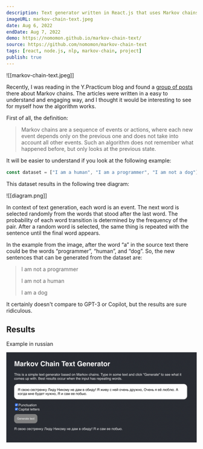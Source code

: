 ```yaml
---
description: Text generator written in React.js that uses Markov chains to generate text based on a given input.
imageURL: markov-chain-text.jpeg
date: Aug 6, 2022
endDate: Aug 7, 2022
demo: https://nomomon.github.io/markov-chain-text/
source: https://github.com/nomomon/markov-chain-text
tags: [react, node.js, nlp, markov-chain, project]
publish: true
---
```


![[markov-chain-text.jpeg]]

Recently, I was reading in the Y.Practicum blog and found a [group of posts](https://thecode.media/markov-chain/) there about Markov chains. The articles were written in a easy to understand and engaging way, and I thought it would be interesting to see for myself how the algorithm works.

First of all, the definition:

> Markov chains are a sequence of events or actions, where each new event depends only on the previous one and does not take into account all other events. Such an algorithm does not remember what happened before, but only looks at the previous state.

It will be easier to understand if you look at the following example:

```javascript
const dataset = ["I am a human", "I am a programmer", "I am not a dog"];
```

This dataset results in the following tree diagram:

![[diagram.png]]

In context of text generation, each word is an event. The next word is selected randomly from the words that stood after the last word. The probability of each word transition is determined by the frequency of the pair. After a random word is selected, the same thing is repeated with the sentence until the final word appears.

In the example from the image, after the word “a” in the source text there could be the words “programmer”, “human”, and “dog”. So, the new sentences that can be generated from the dataset are:

> I am not a programmer
>
> I am not a human
>
> I am a dog

It certainly doesn't compare to GPT-3 or Copilot, but the results are sure ridiculous.

## Results

Example in russian

![demo](https://github.com/nomomon/markov-chain-text/raw/master/screenshot.png)
